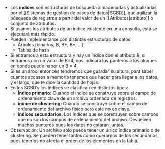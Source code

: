 - Los **índices** son estructuras de búsqueda almacenadas y actualizadas por el [[Sistemas de gestión de bases de datos|SGBD]], que agilizan la búsqueda de registros a partir del valor de un [[Atributos|atributo]] o conjunto de atributos.
- Si usamos los atributos de un índice existente en una consulta, está se ejecutará más rápido.
- Pueden implementarse con distintas estructuras de datos: 
	- Árboles (binarios, B, B+, B*, ...) 
	- Tablas de hash 
- Si entramos a esta estructura y hay un índice con el atributo *B*, si entramos con un valor de B=4, nos indicará los punteros a los bloques en donde puede haber un B = 4. 
- Si es un árbol entonces tendremos que guardar su altura, para saber cuantos accesos a memoria tenemos que hacer para llegar a los datos, y el largo, que te dice la cantidad de hojas.
- En los SGBD’s los índices se clasifican en distintos tipos: 
	- **Índice primario:** Cuando el índice se construye sobre el campo de ordenamiento clave de un archivo ordenado de registros.
	- **índice de clustering:** Cuando se construye sobre el campo de ordenamiento del archivo físico pero este no es clave. 
	- **índices secundarios:** Los índices que se construyen sobre campos que no son los campos de ordenamiento del archivo. Devuelven muchos punteros pues los datos no estarán juntos.
- Observación: Un archivo sólo puede tener un único índice primario o de clustering. Se pueden tener tantos como queramos de los secundarios, pues tenerlos no afecta el orden de los elementos en la tabla.